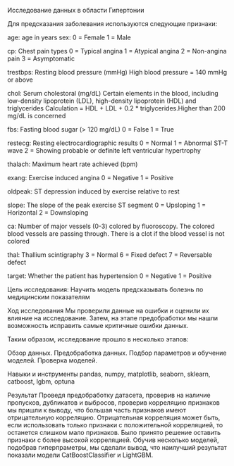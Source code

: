 Исследование данных в области Гипертонии

Для предсказания заболевания используются следующие признаки:

age: age in years
sex:
0 = Female
1 = Male

cp: Chest pain types
0 = Typical angina
1 = Atypical angina
2 = Non-angina pain
3 = Asymptomatic

trestbps: Resting blood pressure (mmHg)
High blood pressure = 140 mmHg or above

chol: Serum cholestoral (mg/dL)
Certain elements in the blood, including low-density lipoprotein (LDL), high-density lipoprotein (HDL) and triglycerides Calculation = HDL + LDL + 0.2 * triglycerides.Higher than 200 mg/dL is concerned

fbs: Fasting blood sugar (> 120 mg/dL)
0 = False
1 = True

restecg: Resting electrocardiographic results
0 = Normal
1 = Abnormal ST-T wave
2 = Showing probable or definite left ventricular hypertrophy

thalach: Maximum heart rate achieved (bpm)

exang: Exercise induced angina
0 = Negative
1 = Positive

oldpeak: ST depression induced by exercise relative to rest

slope: The slope of the peak exercise ST segment
0 = Upsloping
1 = Horizontal
2 = Downsloping

ca: Number of major vessels (0-3) colored by fluoroscopy. The colored blood vessels are passing through. There is a clot if the blood vessel is not colored

thal: Thallium scintigraphy
3 = Normal
6 = Fixed defect
7 = Reversable defect

target: Whether the patient has hypertension
0 = Negative
1 = Positive

Цель исследования:
Научить модель предсказывать болезнь по медицинским показателям

Ход исследования
Мы проверили данные на ошибки и оценили их влияние на исследование. Затем, на этапе предобработки мы нашли возможность исправить самые критичные ошибки данных.

Таким образом, исследование прошло в несколько этапов:

Обзор данных.
Предобработка данных.
Подбор параметров и обучение моделей.
Проверка моделей.

Навыки и инструменты
pandas, numpy, matplotlib, seaborn, sklearn, catboost, lgbm, optuna 

Результат
Проведя предобработку датасета, проверив на наличие пропусков, дубликатов и выбросов, проверив корреляцию признаков мы пришли к выводу, что большая часть признаков имеют отрицательную корреляцию. Отрицательная корреляция может быть, если использовать только признаки с положительной корреляцией, то останется слишком мало признаков. Было принято решение оставить признаки с более высокой корреляцией. Обучив несколько моделей, подобрав гиперпраметры, мы сделали вывод, что наилучший результат показали модели CatBoostClassifier и LightGBM.
